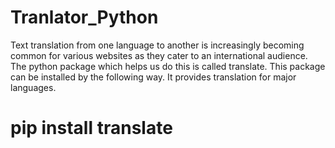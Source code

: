 # Tranlator_Python
Text translation from one language to another is increasingly becoming common for various websites as they cater to an international audience. The python package which helps us do this is called translate.  This package can be installed by the following way. It provides translation for major languages. 

# pip install translate
